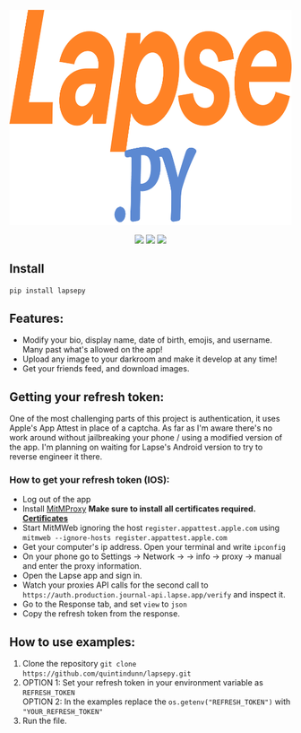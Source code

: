 ![LapsePy](./icon.png)
<div align = "center">
	<img src = "https://img.shields.io/pypi/v/lapsepy?label=PYPI%20Version">
	<img src = "https://img.shields.io/pypi/l/lapsepy">
	<img src = "https://img.shields.io/github/stars/quintindunn/lapsepy?label=GitHub%20Stars">
</div>

## Install
```pip install lapsepy```

## Features:
* Modify your bio, display name, date of birth, emojis, and username. Many past what's allowed on the app!
* Upload any image to your darkroom and make it develop at any time!
* Get your friends feed, and download images.

## Getting your refresh token:
One of the most challenging parts of this project is authentication, it uses Apple's App Attest in place of a captcha. As far as I'm aware there's no work around without jailbreaking your phone / using a modified version of the app. I'm planning on waiting for Lapse's Android version to try to reverse engineer it there.

### How to get your refresh token (IOS):
* Log out of the app
* Install [MitMProxy](https://mitmproxy.org/) **Make sure to install all certificates required. [Certificates](https://docs.mitmproxy.org/stable/concepts-certificates/)**
* Start MitMWeb ignoring the host `register.appattest.apple.com` using `mitmweb --ignore-hosts register.appattest.apple.com`
* Get your computer's ip address. Open your terminal and write `ipconfig`
* On your phone go to Settings -> Network -> <Your network> -> info -> proxy -> manual and enter the proxy information.
* Open the Lapse app and sign in.
* Watch your proxies API calls for the second call to `https://auth.production.journal-api.lapse.app/verify` and inspect it.
* Go to the Response tab, and set `view` to `json`
* Copy the refresh token from the response.


## How to use examples:
1. Clone the repository `git clone https://github.com/quintindunn/lapsepy.git`
2. OPTION 1: Set your refresh token in your environment variable as `REFRESH_TOKEN`<br>
OPTION 2: In the examples replace the `os.getenv("REFRESH_TOKEN")` with `"YOUR_REFRESH_TOKEN"`
3. Run the file.
